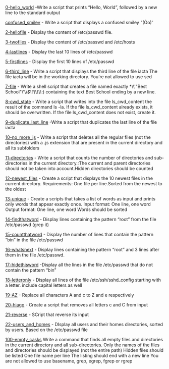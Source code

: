 [0-hello_world](0-hello_world) -Write a script that prints “Hello, World”, followed by a new line to the standard output 

[confused_smiley](1-confused_smiley) - Write a script that displays a confused smiley "(Ôo)'

[2-hellofile](2-hellofile) - Display the content of /etc/passwd file.

[3-twofiles](3-twofiles) -  Display the content of /etc/passwd and /etc/hosts

[4-lastlines](4-lastlines) - Display the last 10 lines of /etc/passwd

[5-firstlines](5-firstlines) - Display the first 10 lines of /etc/passwd

[6-third_line](6-third_line) - Write a script that displays the third line of the file iacta The file iacta will be in the working directory. You’re not allowed to use sed

[7-file](7-file) - Write a shell script that creates a file named exactly \*\\\\'\"Best School\"\\'\\\\*$\\?\\*\\*\\*\\*\\*:) containing the text Best School ending by a new line.

[8-cwd_state](8-cwd_state) - Write a script that writes into the file ls_cwd_content the result of the command ls -la. If the file ls_cwd_content already exists, it should be overwritten. If the file ls_cwd_content does not exist, create it.

[9-duplicate_last_line](9-duplicate_last_line) -Write a script that duplicates the last line of the file iacta

[10-no_more_js](10-no_more_js) - Write a script that deletes all the regular files (not the directories) with a .js extension that are present in the current directory and all its subfolders

[11-directories](11-directories) - Write a script that counts the number of directories and sub-directories in the current directory.:The current and parent directories should not be taken into account.Hidden directories should be counted

[12-newest_files](12-newest_files) - Create a script that displays the 10 newest files in the current directory. Requirements: One file per line.Sorted from the newest to the oldest

[13-unique](13-unique) - Create a scripts that takes a list of words as input and prints only words that appear exactly once. Input format: One line, one word Output format: One line, one word Words should be sorted

[14-findthatword](14-findthatword) - Display lines containing the pattern “root” from the file /etc/passwd (grep it)

[15-countthatword](15-countthatword) -  Display the number of lines that contain the pattern “bin” in the file /etc/passwd

[16-whatsnext](16-whatsnext) -  Display lines containing the pattern “root” and 3 lines after them in the file /etc/passwd.

[17-hidethisword](17-hidethisword) -Display all the lines in the file /etc/passwd that do not contain the pattern “bin”

[18-letteronly](18-letteronly) - Display all lines of the file /etc/ssh/sshd_config starting with a letter. include capital letters as well

[19-AZ](19-AZ) - Replace all characters A and c to Z and e respectively

[20-hiago](20-hiago) -  Create a script that removes all letters c and C from input

[21-reverse](21-reverse) - SCript that reverse its input

[22-users_and_homes](22-users_and_homes) - DIsplay all users and their homes directories, sorted by users. Based on the /etc/passwd file

[100-empty_casks](100-empty_casks) Write a command that finds all empty files and directories in the current directory and all sub-directories. Only the names of the files and directories should be displayed (not the entire path) Hidden files should be listed One file name per line The listing should end with a new line You are not allowed to use basename, grep, egrep, fgrep or rgrep
